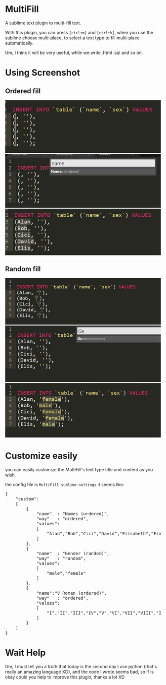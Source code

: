 MultiFill
====================

A sublime text plugin to multi-fill text.

With this plugin, you can press <code>[ctrl+m]</code> and <code>[ctrl+k]</code>, when you use the sublime choose multi-place, to select a text type to fill multi-place automatically.

Um, I think it will be very useful, while we write .html .sql and so on.


<h1>Using Screenshot</h1>

<h2>Ordered fill</h2>

![image](https://github.com/Lellansin/MultiFill/raw/master/screenshots/multi_fill_names_1.jpg)
![image](https://github.com/Lellansin/MultiFill/raw/master/screenshots/multi_fill_names_2.jpg)
![image](https://github.com/Lellansin/MultiFill/raw/master/screenshots/multi_fill_names_3.jpg)

<h2>Random fill</h2>

![image](https://github.com/Lellansin/MultiFill/raw/master/screenshots/multi_fill_sex_1.jpg)
![image](https://github.com/Lellansin/MultiFill/raw/master/screenshots/multi_fill_sex_2.jpg)
![image](https://github.com/Lellansin/MultiFill/raw/master/screenshots/multi_fill_sex_3.jpg)

<h1>Customize easily</h1>

you can easily customize the MultiFill's text type title and content as you wish.

the config file is <code>MultiFill.sublime-settings</code> it seems like:
<pre>
{
	"custom":
	[
		{
			"name"  : "Names (ordered)",
			"way"   : "ordered",
			"values": 
			[
				"Alan","Bob","Cici","David","Elisabeth","Franklin"
			]
		},
		{
			"name"  : "Gender (random)",
			"way"   : "random",
			"values": 
			[
				"male","female"
			]
		},
		{
			"name":"V Roman (ordered)",
			"way"   : "ordered",
			"values":
			[
				"I","II","III","IV","V","VI","VII","VIII","IX","X","XI","XII"
			]
		}			
	]
}
</pre>


<h1>Wait Help</h1>

Um, I must tell you a truth that today is the second day I use python (that's really an amazing language XD), and the code I wrote seems bad, so if is okay could you help to improve this plugin, thanks a lot XD